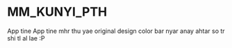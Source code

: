 # MM_KUNYI_PTH
 App tine App tine mhr thu yae original design color bar nyar anay ahtar so tr shi tl al lae :P
